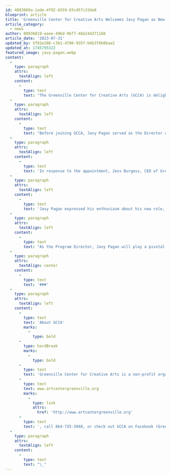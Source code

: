 ```yaml
---
id: 4883869a-1ade-4f92-b559-83cd57c33da8
blueprint: article
title: 'Greenville Center for Creative Arts Welcomes Javy Pagan as New Program Director'
article_category:
  - news
author: 08936819-eaee-496d-9bf7-46b244371168
article_date: '2023-07-31'
updated_by: 5f81e286-c3b1-4700-935f-b6b3f8b8baa2
updated_at: 1745795322
featured_image: javy-pagan.webp
content:
  -
    type: paragraph
    attrs:
      textAlign: left
    content:
      -
        type: text
        text: "The Greenville Center for Creative Arts (GCCA) is delighted to announce the appointment of Javy Pagan as the new Program Director. With an impressive background in program creation, implementation, community engagement, and fundraising, Javy's expertise is set to propel GCCA's programming initiatives to new heights."
  -
    type: paragraph
    attrs:
      textAlign: left
    content:
      -
        type: text
        text: "Before joining GCCA, Javy Pagan served as the Director of Museum Experience at the Children's Museum of the Upstate. His remarkable accomplishments and dedication in the cultural sector have earned him a reputation as an influential leader with a passion for promoting creativity and the arts in the community. Javy is also a highly engaged and active member of the local Greenville theatre community."
  -
    type: paragraph
    attrs:
      textAlign: left
    content:
      -
        type: text
        text: 'In response to the appointment, Jess Burgess, CEO of Greenville Center for Creative Arts, commented, "We are thrilled to welcome Javy Pagan to our GCCA family as the new Program Director. With his wealth of experience and visionary approach to program development, we are excited to witness our initiatives flourish and make an even greater impact on the artistic landscape of the upstate region."'
  -
    type: paragraph
    attrs:
      textAlign: left
    content:
      -
        type: text
        text: 'Javy Pagan expressed his enthusiasm about his new role, stating, "I am excited to bring my experience in program creation, implementation, community engagement, and fundraising to the role of Programs Director at GCCA. I am humbled to be joining a team of incredible arts administrators, and I am committed to working with them for the betterment of the upstate community."'
  -
    type: paragraph
    attrs:
      textAlign: left
    content:
      -
        type: text
        text: "As the Program Director, Javy Pagan will play a pivotal role in shaping the future of GCCA's arts programs, fostering creativity, and expanding outreach efforts to ensure the organization continues to thrive as a leading hub for artistic expression in Greenville and beyond."
  -
    type: paragraph
    attrs:
      textAlign: center
    content:
      -
        type: text
        text: '###'
  -
    type: paragraph
    attrs:
      textAlign: left
    content:
      -
        type: text
        text: 'About GCCA'
        marks:
          -
            type: bold
      -
        type: hardBreak
        marks:
          -
            type: bold
      -
        type: text
        text: 'Greenville Center for Creative Arts is a non-profit organization that aims to enrich the cultural fabric of the community through visual arts promotion, education, and inspiration. For more information, visit '
      -
        type: text
        text: www.artcentergreenville.org
        marks:
          -
            type: link
            attrs:
              href: 'http://www.artcentergreenville.org'
      -
        type: text
        text: ', call 864-735-3948, or check out GCCA on Facebook (Greenville Center for Creative Arts) & Instagram (@artcentergvl).'
  -
    type: paragraph
    attrs:
      textAlign: left
    content:
      -
        type: text
        text: "\_"
---
```

